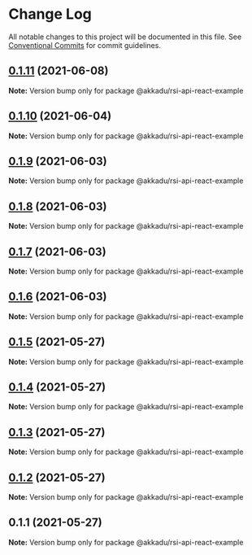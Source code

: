 # Change Log

All notable changes to this project will be documented in this file.
See [Conventional Commits](https://conventionalcommits.org) for commit guidelines.

## [0.1.11](https://github.com/Akkadu/rsi-api-widgets/compare/@akkadu/rsi-api-react-example@0.1.10...@akkadu/rsi-api-react-example@0.1.11) (2021-06-08)

**Note:** Version bump only for package @akkadu/rsi-api-react-example





## [0.1.10](https://github.com/Akkadu/rsi-api-widgets/compare/@akkadu/rsi-api-react-example@0.1.9...@akkadu/rsi-api-react-example@0.1.10) (2021-06-04)

**Note:** Version bump only for package @akkadu/rsi-api-react-example





## [0.1.9](https://github.com/Akkadu/rsi-api-widgets/compare/@akkadu/rsi-api-react-example@0.1.8...@akkadu/rsi-api-react-example@0.1.9) (2021-06-03)

**Note:** Version bump only for package @akkadu/rsi-api-react-example





## [0.1.8](https://github.com/Akkadu/rsi-api-widgets/compare/@akkadu/rsi-api-react-example@0.1.7...@akkadu/rsi-api-react-example@0.1.8) (2021-06-03)

**Note:** Version bump only for package @akkadu/rsi-api-react-example





## [0.1.7](https://github.com/Akkadu/rsi-api-widgets/compare/@akkadu/rsi-api-react-example@0.1.6...@akkadu/rsi-api-react-example@0.1.7) (2021-06-03)

**Note:** Version bump only for package @akkadu/rsi-api-react-example





## [0.1.6](https://github.com/Akkadu/rsi-api-widgets/compare/@akkadu/rsi-api-react-example@0.1.5...@akkadu/rsi-api-react-example@0.1.6) (2021-06-03)

**Note:** Version bump only for package @akkadu/rsi-api-react-example





## [0.1.5](https://github.com/Akkadu/rsi-api-widgets/compare/@akkadu/rsi-api-react-example@0.1.4...@akkadu/rsi-api-react-example@0.1.5) (2021-05-27)

**Note:** Version bump only for package @akkadu/rsi-api-react-example





## [0.1.4](https://github.com/Akkadu/rsi-api-widgets/compare/@akkadu/rsi-api-react-example@0.1.3...@akkadu/rsi-api-react-example@0.1.4) (2021-05-27)

**Note:** Version bump only for package @akkadu/rsi-api-react-example





## [0.1.3](https://github.com/Akkadu/rsi-api-widgets/compare/@akkadu/rsi-api-react-example@0.1.2...@akkadu/rsi-api-react-example@0.1.3) (2021-05-27)

**Note:** Version bump only for package @akkadu/rsi-api-react-example





## [0.1.2](https://github.com/Akkadu/rsi-api-widgets/compare/@akkadu/rsi-api-react-example@0.1.1...@akkadu/rsi-api-react-example@0.1.2) (2021-05-27)

**Note:** Version bump only for package @akkadu/rsi-api-react-example





## 0.1.1 (2021-05-27)

**Note:** Version bump only for package @akkadu/rsi-api-react-example
